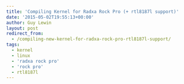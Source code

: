 ```yaml
---
title: 'Compiling Kernel for Radxa Rock Pro (+ rtl8187l support)'
date: '2015-05-02T19:55:13+00:00'
author: Guy Lewin
layout: post
redirect_from:
  - /compiling-new-kernel-for-radxa-rock-pro-rtl8187l-support/
tags:
  - kernel
  - linux
  - 'radxa rock pro'
  - 'rock pro'
  - rtl8187l
---
```

